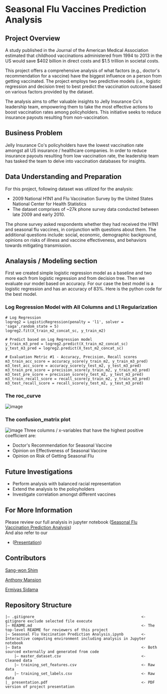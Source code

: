 # Seasonal Flu Vaccines Prediction Analysis
## Project Overview
A study published in the Journal of the American Medical Association estimated that childhood vaccinations administered from 1994 to 2013 in the US would save $402 billion in direct costs and $1.5 trillion in societal costs.

This project offers a comprehensive analysis of what factors (e.g., doctor's recommendation for a vaccine) have the biggest influence on a person from getting vaccinated. The project employs two predictive models (i.e., logistic regression and decision tree) to best predict the vaccination outcome based on various factors provided by the dataset.

The analysis aims to offer valuable insights to Jelly Insurance Co's leadership team, empowering them to take the most effective actions to boost vaccination rates among policyholders. This initiative seeks to reduce insurance payouts resulting from non-vaccination.
## Business Problem
Jelly Insurance Co's policyholders have the lowest vaccination rate amongst all US insurance / healthcare companies. In order to reduce insurance payouts resulting from low vaccination rate, the leadership team has tasked the team to delve into vaccination databases for insights.
## Data Understanding and Preparation
For this project, following dataset was utilized for the analysis:

- 2009 National H1N1 and Flu Vaccination Survey by the United States National Center for Health Statistics
- The dataset comprises of ~27k phone survey data conducted between late 2009 and early 2010.
  
The phone survey asked respondents whether they had received the H1N1 and seasonal flu vaccines, in conjunction with questions about them. The additional questions include: social, economic, demographic background, opinions on risks of illness and vaccine effectiveness, and behaviors towards mitigating transmission.
## Analaysis / Modeling section
First we created simple logistic regression model as a baseline and two more each from logistic regression and from decision tree.
Then we evaluate our model based on accuracy. For our case the best model is a logistic regression and  has an accuracy of 83%. Here is the python code for the best model.
### Log Regression Model with All Columns and L1 Regularization
```
# Log Regression
logreg2 = LogisticRegression(penalty = 'l1', solver = 'saga',random_state = 5)
logreg2.fit(X_train_m2_concat_sc, y_train_m2)
```
```
# Predict based on Log Regression model
y_train_m3_pred = logreg2.predict(X_train_m2_concat_sc)
y_test_m3_pred = logreg2.predict(X_test_m2_concat_sc)
```
```
# Evaluation Metric #1 - Accuracy, Precision, Recall scores
m3_train_acc_score = accuracy_score(y_train_m2, y_train_m3_pred)
m3_test_acc_score = accuracy_score(y_test_m2, y_test_m3_pred)
m3_train_pre_score = precision_score(y_train_m2, y_train_m3_pred)
m3_test_pre_score = precision_score(y_test_m2, y_test_m3_pred)
m3_train_recall_score = recall_score(y_train_m2, y_train_m3_pred)
m3_test_recall_score = recall_score(y_test_m2, y_test_m3_pred)
```
### The roc_curve 
![image](https://github.com/MansionAnthony/Seasonal-FLU-Vaccine-Prediction_Analysis/assets/160514617/e8810834-55f8-4f5d-9214-0016792bf863)
### The confusion_matrix plot 
![image](https://github.com/MansionAnthony/Seasonal-FLU-Vaccine-Prediction_Analysis/assets/160514617/2fbef0ef-dcf1-40f1-aa19-c2407098ce5e)
Three columns / x-variables that have the highest positive coefficient are:

- Doctor's Recommendation for Seasonal Vaccine
- Opinion on Effectiveness of Seasonal Vaccine
- Opinion on Risk of Getting Seasonal Flu
## Future Investigations

  - Perform analysis with balanced racial representation
  - Extend the analysis to the policyholders
  - Investigate correlation amongst different vaccines
## For More Information
Please review our full analysis in jupyter notebook ([Seasonal Flu Vaccination Prediction Analysis](https://github.com/MansionAnthony/Seasonal-FLU-Vaccine-Prediction_Analysis/blob/Main/Seasonal%20Flu%20Vaccination%20Prediction%20Analysis.ipynb))\
And also refer to our 
- ([Presentation](https://github.com/MansionAnthony/Seasonal-FLU-Vaccine-Prediction_Analysis/blob/Main/presentation.pdf)) 

## Contributors

[Sang-won Shim](https://github.com/sangwon224)

[Anthony Mansion](https://github.com/MansionAnthony)

[Ermiyas Sidama](https://github.com/ermiyas-sidama)

## Repository Structure
```
|— .gitignore                                                <- gitignore exclude selected file execute
|— README.md                                                 <- The top-level README for reviewers of this project
|— Seasonal Flu Vaccination Prediction Analysis.ipynb        <- Interactive computing environment including analysis in Jupyter notebook
|— Data                                                      <- Both sourced externally and generated from code
    |— master_dataset.csv                                    <- Cleaned data
    |— training_set_features.csv                             <- Raw data
    |— training_set_labels.csv                               <- Raw data
|_ presentation.pdf                                          <- PDF version of project presentation
```
